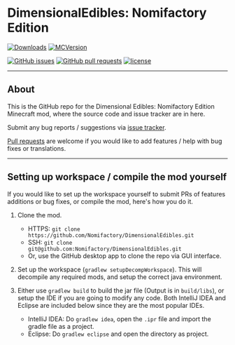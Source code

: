 # DimensionalEdibles: Nomifactory Edition
[![Downloads](http://cf.way2muchnoise.eu/full_431982_downloads.svg)](https://www.curseforge.com/minecraft/mc-mods/dimensional-edibles-nomifactory-edition) [![MCVersion](http://cf.way2muchnoise.eu/versions/431982.svg)](https://www.curseforge.com/minecraft/mc-mods/dimensional-edibles-nomifactory-edition)

[![GitHub issues](https://img.shields.io/github/issues/Nomifactory/DimensionalEdibles.svg)](https://github.com/Nomifactory/DimensionalEdibles/issues) [![GitHub pull requests](https://img.shields.io/github/issues-pr/Nomifactory/DimensionalEdibles.svg)](https://github.com/Nomifactory/DimensionalEdibles/pulls) [![license](https://img.shields.io/github/license/Nomifactory/DimensionalEdibles.svg)](../dev-1.12.2/LICENSE)

---

## About

This is the GitHub repo for the Dimensional Edibles: Nomifactory Edition Minecraft mod, where the source code and issue tracker are in here.

Submit any bug reports / suggestions via [issue tracker](https://github.com/Nomifactory/DimensionalEdibles/issues).

[Pull requests](https://github.com/Nomifactory/DimensionalEdibles/pulls) are welcome if you would like to add features / help with bug fixes or translations.

---

## Setting up workspace / compile the mod yourself

If you would like to set up the workspace yourself to submit PRs of features additions or bug fixes, or compile the mod, here's how you do it.

1. Clone the mod.
    - HTTPS: `git clone https://github.com/Nomifactory/DimensionalEdibles.git`
    - SSH: `git clone git@github.com:Nomifactory/DimensionalEdibles.git`
    - Or, use the GitHub desktop app to clone the repo via GUI interface.

2. Set up the workspace (`gradlew setupDecompWorkspace`). This will decompile any required mods, and setup the correct java environment.

3. Either use `gradlew build` to build the jar file (Output is in `build/libs`), or setup the IDE if you are going to modify any code. Both IntelliJ IDEA and Eclipse are included below since they are the most popular IDEs.
    - IntelliJ IDEA: Do `gradlew idea`, open the `.ipr` file and import the gradle file as a project.
    - Eclipse: Do `gradlew eclipse` and open the directory as project.
